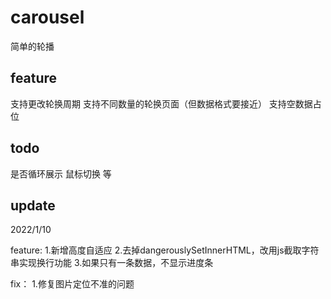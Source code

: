 # carousel
简单的轮播

## feature
支持更改轮换周期
支持不同数量的轮换页面（但数据格式要接近）
支持空数据占位

## todo
是否循环展示
鼠标切换
等

## update 
2022/1/10

feature:
1.新增高度自适应
2.去掉dangerouslySetInnerHTML，改用js截取字符串实现换行功能
3.如果只有一条数据，不显示进度条

fix：
1.修复图片定位不准的问题
